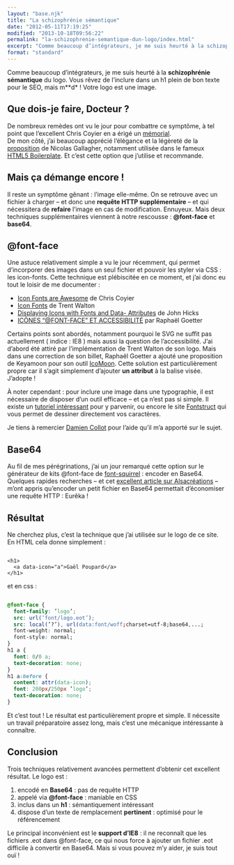 ```yaml
---
layout: "base.njk"
title: "La schizophrénie sémantique"
date: "2012-05-11T17:19:25"
modified: "2013-10-18T09:56:22"
permalink: "la-schizophrenie-semantique-dun-logo/index.html"
excerpt: "Comme beaucoup d’intégrateurs, je me suis heurté à la schizophrénie sémantique du logo. Vous rêvez de l’inclure dans un h1 plein de bon texte pour le SEO, mais m**d* ! Votre logo est une image. Que dois-je faire, Docteur ? De nombreux remèdes ont vu le jour pour combattre ce symptôme, à tel point que […] [Lire la suite de «&nbsp;La schizophrénie sémantique&nbsp;» →](https://www.ffoodd.fr/la-schizophrenie-semantique-dun-logo/)"
format: "standard"
---
```

Comme beaucoup d’intégrateurs, je me suis heurté à la **schizophrénie sémantique** du logo. Vous rêvez de l’inclure dans un h1 plein de bon texte pour le SEO, mais m\*\*d\* ! Votre logo est une image.

## Que dois-je faire, Docteur ?

De nombreux remèdes ont vu le jour pour combattre ce symptôme, à tel point que l’excellent Chris Coyier en a érigé un [mémorial](http://css-tricks.com/examples/ImageReplacement/).  
De mon côté, j’ai beaucoup apprécié l’élégance et la légèreté de la [proposition](http://nicolasgallagher.com/another-css-image-replacement-technique/) de Nicolas Gallagher, notamment utilisée dans le fameux [HTML5 Boilerplate](http://html5boilerplate.com/). Et c’est cette option que j’utilise et recommande.

## Mais ça démange encore !

Il reste un symptôme gênant : l’image elle-même. On se retrouve avec un fichier à charger – et donc une **requête HTTP supplémentaire** – et qui nécessitera de **refaire** l’image en cas de modification. Ennuyeux. Mais deux techniques supplémentaires viennent à notre rescousse : **@font-face** et **base64**.

## @font-face

Une astuce relativement simple a vu le jour récemment, qui permet d’incorporer des images dans un seul fichier et pouvoir les styler via CSS : les icon-fonts. Cette technique est plébiscitée en ce moment, et j’ai donc eu tout le loisir de me documenter :

* [Icon Fonts are Awesome](http://css-tricks.com/examples/IconFont/) de Chris Coyier
* [Icon Fonts](http://trentwalton.com/2012/05/04/icon-fonts/) de Trent Walton
* [Displaying Icons with Fonts and Data- Attributes](http://24ways.org/2011/displaying-icons-with-fonts-and-data-attributes) de John Hicks
* [ICÔNES “@FONT-FACE” ET ACCESSIBILITÉ](http://blog.goetter.fr/post/18017100624/icones-font-face-et-accessibilite) par Raphaël Goetter

Certains points sont abordés, notamment pourquoi le SVG ne suffit pas actuellement ( indice : IE8 ) mais aussi la question de l’accessibilité. J’ai d’abord été attiré par l’implémentation de Trent Walton de son logo. Mais dans une correction de son billet, Raphaël Goetter a ajouté une proposition de Keyamoon pour son outil [IcoMoon](http://keyamoon.com/icomoon/#toHome). Cette solution est particulièrement propre car il s’agit simplement d’ajouter **un attribut** à la balise visée. J’adopte !

À noter cependant : pour inclure une image dans une typographie, il est nécessaire de disposer d’un outil efficace – et ça n’est pas si simple. Il existe un [tutoriel intéressant](http://www.webdesignerdepot.com/2012/01/how-to-make-your-own-icon-webfont/) pour y parvenir, ou encore le site [Fontstruct](http://fontstruct.com/) qui vous permet de dessiner directement vos caractères.  
  
Je tiens à remercier [Damien Collot](http://damien-collot.com/) pour l’aide qu’il m’a apporté sur le sujet.

## Base64

Au fil de mes pérégrinations, j’ai un jour remarqué cette option sur le générateur de kits @font-face de [font-squirrel](http://www.fontsquirrel.com/) : encoder en Base64. Quelques rapides recherches – et cet [excellent article sur Alsacréations](http://www.alsacreations.com/article/lire/1439-data-uri-schema.html) – m’ont appris qu’encoder un petit fichier en Base64 permettait d’économiser une requête HTTP : Eurêka !

## Résultat

Ne cherchez plus, c’est la technique que j’ai utilisée sur le logo de ce site. En HTML cela donne simplement :

```markup

<h1>
  <a data-icon="a">Gaël Poupard</a>
</h1>
```

et en css :

```css

@font-face {
  font-family: ’logo’;
  src: url(’font/logo.eot’);
  src: local(’?’), url(data:font/woff;charset=utf-8;base64,...;
  font-weight: normal;
  font-style: normal;
}
h1 a {
  font: 0/0 a;
  text-decoration: none;
}
h1 a:before {
  content: attr(data-icon);
  font: 200px/250px ’logo’;
  text-decoration: none;
}
```

Et c’est tout ! Le résultat est particulièrement propre et simple. Il nécessite un travail préparatoire assez long, mais c’est une mécanique intéressante à connaître.

## Conclusion

Trois techniques relativement avancées permettent d’obtenir cet excellent résultat. Le logo est :

1.  encodé en **Base64** : pas de requête HTTP
2.  appelé via **@font-face** : maniable en CSS
3.  inclus dans un **h1** : sémantiquement intéressant
4.  dispose d’un texte de remplacement **pertinent** : optimisé pour le référencement

Le principal inconvénient est le **support d’IE8** : il ne reconnaît que les fichiers .eot dans @font-face, ce qui nous force à ajouter un fichier .eot difficile à convertir en Base64. Mais si vous pouvez m’y aider, je suis tout ouï !